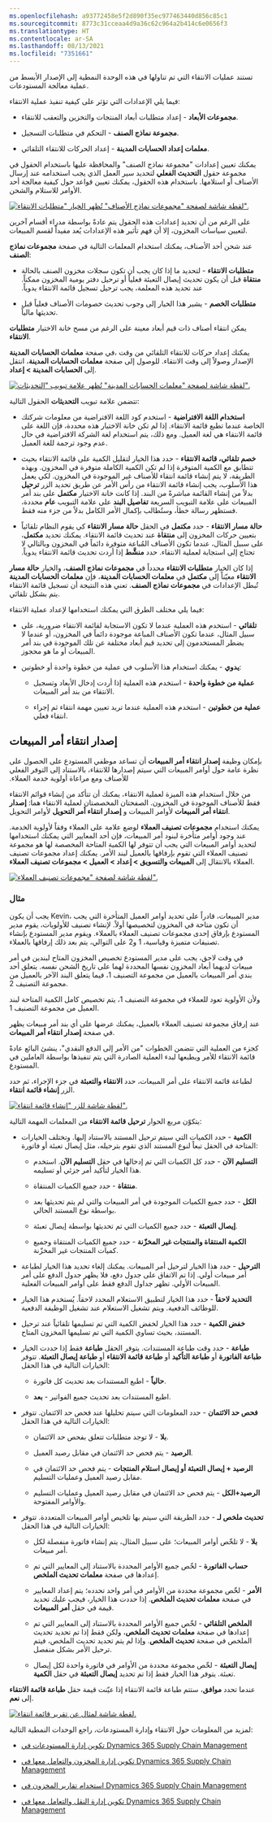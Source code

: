 ```yaml
---
ms.openlocfilehash: a93772458e5f2d890f35ec977463440d856c85c1
ms.sourcegitcommit: 8773c31cceaa4d9a36c62c964a2b414c6e0656f3
ms.translationtype: HT
ms.contentlocale: ar-SA
ms.lasthandoff: 08/13/2021
ms.locfileid: "7351661"
---
```

تستند عمليات الانتقاء التي تم تناولها في هذه الوحدة النمطية إلى الإصدار الأبسط من عملية معالجة المستودعات.

فيما يلي الإعدادات التي تؤثر على كيفية تنفيذ عملية الانتقاء: 

-   **مجموعات الأبعاد** - إعداد متطلبات أبعاد المنتجات والتخزين والتعقب للانتقاء.

-   **مجموعة نماذج الصنف** - التحكم في متطلبات التسجيل.

-   **معلمات إعداد الحسابات المدينة** - إعداد الحركات للانتقاء التلقائي.

يمكنك تعيين إعدادات "مجموعة نماذج الصنف" والمحافظة عليها باستخدام الحقول في مجموعة حقول **التحديث الفعلي** لتحديد سير العمل الذي يجب استخدامه عند إرسال الأصناف أو استلامها. باستخدام هذه الحقول، يمكنك تعيين قواعد حول كيفية معالجة أحد الأوامر للاستلام والشحن.

[![لقطة شاشة لصفحة "مجموعات نماذج الأصناف" تُظهر الخيار "متطلبات الانتقاء"‬.](../media/item-model-group.png)](../media/item-model-group.png#lightbox)

على الرغم من أن تحديد إعدادات هذه الحقول يتم عادةً بواسطة مدراء أقسام آخرين لتعيين سياسات المخزون، إلا أن فهم تأثير هذه الإعدادات يُعد مفيداً لقسم المبيعات.

عند شحن أحد الأصناف، يمكنك استخدام المعلمات التالية في صفحة **مجموعات نماذج الصنف**:

-   **متطلبات الانتقاء** - لتحديد ما إذا كان يجب أن تكون سجلات مخزون الصنف بالحالة **منتقاة‬‏‫‬‏‫** قبل أن يكون تحديث إيصال التعبئة فعلياً أو ترحيل دفتر يومية المخزون ممكناً. عند تحديد هذه المعلمة، يجب ترحيل تسجيل قائمة الانتقاء يدوياً.

-   **متطلبات الخصم** - يشير هذا الخيار إلى وجوب تحديث خصومات الأصناف فعلياً قبل تحديثها مالياً.

يمكن انتقاء أصناف ذات قيم أبعاد معينة على الرغم من مسح خانة الاختيار **متطلبات الانتقاء**.

في صفحة **معلمات الحسابات المدينة‏‎**، يمكنك إعداد حركات للانتقاء التلقائي من وقت الإصدار وصولاً إلى وقت الانتقاء. للوصول إلى صفحة **معلمات الحسابات المدينة**، انتقل إلى **الحسابات المدينة > إعداد**.

[![لقطة شاشة لصفحة "معلمات الحسابات المدينة" تُظهر علامة تبويب "التحديثات".](../media/ar-parameters.png)](../media/ar-parameters.png#lightbox)

تتضمن علامة تبويب **التحديثات** الحقول التالية:

-   **استخدام اللغة الافتراضية** - استخدم كود اللغة الافتراضية من معلومات شركتك الخاصة عندما تطبع قائمة الانتقاء. إذا لم تكن خانة الاختيار هذه محددة، فإن اللغة على قائمة الانتقاء هي لغة العميل. ومع ذلك، يتم استخدام لغة الشركة الافتراضية في حال عدم وجود ترجمة للغة العميل.

-   **خصم تلقائي، قائمة الانتقاء** - حدد هذا الخيار لتقليل الكمية على قائمة الانتقاء بحيث تتطابق مع الكمية المتوفرة إذا لم تكن الكمية الكاملة متوفرة في المخزون. وبهذه الطريقة، لا يتم إنشاء قائمة انتقاء للأصناف غير الموجودة في المخزون. لكي يعمل هذا الأسلوب، يجب إنشاء قائمة الانتقاء من رأس الأمر عن طريق تحديد الزر **ترحيل** بدلاً من إنشاء القائمة مباشرةً من البند. إذا كانت خانة الاختيار **مكتمل‬‬** على بند أمر المبيعات على علامة التبويب السريعة **تفاصيل البند** على علامة التبويب **عام** محددة، فستظهر رسالة خطأ، وستُطالب بإكمال الأمر الكامل بدلاً من جزء منه فقط.

-   **حالة مسار الانتقاء** - حدد **مكتمل** في الحقل **حالة مسار الانتقاء** كي يقوم النظام تلقائياً بتعيين حركات المخزون إلى **منتقاة** عند تحديث قائمة الانتقاء. يمكنك تحديد **مكتمل**، على سبيل المثال، عندما تكون الأصناف المُباعة متوفرة دائماً في المخزون وبالتالي لا تحتاج إلى استجابة لعملية الانتقاء. حدد **منشَّط‬‬‏‫** إذا أردت تحديث قائمة الانتقاء يدوياً.

إذا كان الخيار **متطلبات الانتقاء** محدداً في **مجموعات نماذج الصنف**، والخيار **حالة مسار الانتقاء** معيّناً إلى **مكتمل** في **معلمات الحسابات المدينة**، فإن **معلمات الحسابات المدينة** تُبطل الإعدادات في **مجموعات نماذج الصنف**. تعني هذه النتيجة أن تسجيل قائمة الانتقاء يتم بشكل تلقائي.

فيما يلي مختلف الطرق التي يمكنك استخدامها لإعداد عملية الانتقاء:

-   **تلقائي** - استخدم هذه العملية عندما لا تكون الاستجابة لقائمة الانتقاء ضرورية، على سبيل المثال، عندما تكون الأصناف المباعة موجودة دائماً في المخزون، أو عندما لا يضطر المستخدمون إلى تحديد قيم أبعاد مختلفة عن تلك الموجودة في بند أمر المبيعات أو ما هو محجوز.

-   **يدوي** - يمكنك استخدام هذا الأسلوب في عملية من خطوة واحدة أو خطوتين:

    -   **عملية من خطوة واحدة** - استخدم هذه العملية إذا أردت إدخال الأبعاد وتسجيل الانتقاء من بند أمر المبيعات.

    -   **عملية من خطوتين** - استخدم هذه العملية عندما تريد تعيين مهمة انتقاء ثم إجراء انتقاء فعلي.

## <a name="release-sales-order-picking"></a>إصدار انتقاء أمر المبيعات‬‏‫

بإمكان وظيفة **إصدار انتقاء أمر المبيعات‬‏‫** أن تساعد موظفي المستودع على الحصول على نظرة عامة حول أوامر المبيعات التي سيتم إصدارها للانتقاء، بالاستناد إلى التوفر الفعلي للأصناف ومع مراعاة أولوية خدمة العملاء.

من خلال استخدام هذه الميزة لعملية الانتقاء، يمكنك أن تتأكد من إنشاء قوائم الانتقاء فقط للأصناف الموجودة في المخزون. الصفحتان المخصصتان لعملية الانتقاء هما: **إصدار انتقاء أمر المبيعات** لأوامر المبيعات و **إصدار انتقاء أمر التحويل** لأوامر التحويل.

يمكنك استخدام **مجموعات تصنيف العملاء** لوضع علامة على العملاء وفقاً لأولوية الخدمة. عند وجود أوامر متأخرة لبنود أمر المبيعات، فإن أحد المعايير التي يمكنك استخدامها لتحديد أوامر المبيعات التي يجب أن تتوفر لها الكمية المتاحة المخصصة لها هو مجموعة تصنيف العملاء التي تقوم بإرفاقها بالعميل لبند الأمر. يمكنك إعداد مجموعات تصنيف العملاء بالانتقال إلى **المبيعات والتسويق > إعداد > العميل > مجموعات تصنيف العملاء**.

[![لقطة شاشة لصفحة "مجموعات تصنيف العملاء".](../media/cust-classification-group.png)](../media/cust-classification-group.png#lightbox)

### <a name="example"></a>مثال

يجب أن يكون Kevin، مدير المبيعات، قادراً على تحديد أوامر العميل المتأخرة التي يجب أن تكون متاحة في المخزون لتخصيصها أولاً. لإنشاء تصنيف للأولويات، يقوم مدير المستودع بإرفاق إحدى مجموعات تصنيف العملاء بالعملاء. ويقوم مدير المستودع بإنشاء تصنيفات متميزة وقياسية، 1 و2 على التوالي، يتم بعد ذلك إرفاقها بالعملاء.

في وقت لاحق، يجب على مدير المستودع تخصيص المخزون المتاح لبندين في أمر مبيعات لديهما أبعاد المخزون نفسها المحددة لهما على تاريخ الشحن نفسه. يتعلق أحد بندي أمر المبيعات بالعميل من مجموعة التصنيف 1، فيما يتعلق البند الآخر بالعميل من مجموعة التصنيف 2.

ولأن الأولوية تعود للعملاء في مجموعة التصنيف 1، يتم تخصيص كامل الكمية المتاحة لبند العميل من مجموعة التصنيف 1.

عند إرفاق مجموعة تصنيف العملاء بالعميل، يمكنك عرضها على أي بند أمر مبيعات يظهر في صفحة **‏‫إصدار انتقاء أمر المبيعات‬‏‫‬**.

كجزء من العملية التي تتضمن الخطوات "من الأمر إلى الدفع النقدي"، ينشئ البائع عادةً قائمة الانتقاء للأمر ويطبعها لبدء العملية الصادرة التي يتم تنفيذها بواسطة العاملين في المستودع.

لطباعة قائمة الانتقاء على أمر المبيعات، حدد **الانتقاء والتعبئة** في جزء الإجراء، ثم حدد الزر **إنشاء قائمة انتقاء**.

[![لقطة شاشة للزر "إنشاء قائمة انتقاء".](../media/picking-list.png)](../media/picking-list.png#lightbox)

يتكوّن مربع الحوار **ترحيل قائمة الانتقاء** من المعلمات المهمة التالية:

-   **الكمية** - حدد الكميات التي سيتم ترحيل المستند بالاستناد إليها. وتختلف الخيارات المتاحة في الحقل تبعاً لنوع المستند الذي تقوم بترحيله، مثل إيصال تعبئة أو فاتورة:

    -   **التسليم الآن** - حدد كل الكميات التي تم إدخالها في حقل **التسليم الآن**. استخدم هذا الخيار لتأكيد أمر جزئي أو تسليمه.

    -   **منتقاة** - حدد جميع الكميات المنتقاة.

    -   **الكل** - حدد جميع الكميات الموجودة في أمر المبيعات والتي لم يتم تحديثها بعد بواسطة نوع المستند الحالي.

    -   **إيصال التعبئة** - حدد جميع الكميات التي تم تحديثها بواسطة إيصال تعبئة.

    -   **الكمية المنتقاة والمنتجات غير المخزّنة** - حدد جميع الكميات المنتقاة وجميع كميات المنتجات غير المخزّنة.

-   **الترحيل** - حدد هذا الخيار لترحيل أمر المبيعات. يمكنك إلغاء تحديد هذا الخيار لطباعة أمر مبيعات أولي. إذا تم الاتفاق على جدول دفع، فلا يظهر جدول الدفع على أمر المبيعات الأولي. تظهر جداول الدفع فقط على أوامر المبيعات الفعلية.

-   **التحديد لاحقاً** - حدد هذا الخيار لتطبيق الاستعلام المحدد لاحقاً. يُستخدم هذا الخيار للوظائف الدفعية. ويتم تشغيل الاستعلام عند تشغيل الوظيفة الدفعية.

-   **خفض الكمية‬** - حدد هذا الخيار لخفض الكمية التي تم تسليمها تلقائياً عند ترحيل المستند، بحيث تساوي الكمية التي تم تسليمها المخزون المتاح.

-   **طباعة** - حدد وقت طباعة المستندات. يتوفر الحقل **طباعة** فقط إذا حددت الخيار **طباعة الفاتورة** أو **طباعة التأكيد** أو **طباعة قائمة الانتقاء** أو **طباعة إيصال التعبئة**. تتوفر الخيارات التالية في هذا الحقل:

    -   **حالياً** - اطبع المستندات بعد تحديث كل فاتورة.

    -   **بعد‏‎** - اطبع المستندات بعد تحديث جميع الفواتير.

-   **فحص حد الائتمان** - حدد المعلومات التي سيتم تحليلها عند فحص حد الائتمان. تتوفر الخيارات التالية في هذا الحقل:

    -   **بلا** - لا توجد متطلبات تتعلق بفحص حد الائتمان.

    -   **الرصيد** - يتم فحص حد الائتمان في مقابل رصيد العميل.

    -   **الرصيد + إيصال التعبئة أو إيصال استلام المنتجات** - يتم فحص حد الائتمان في مقابل رصيد العميل وعمليات التسليم.

    -   **الرصيد+الكل** - يتم فحص حد الائتمان في مقابل رصيد العميل وعمليات التسليم والأوامر المفتوحة.

-   **تحديث ملخص لـ‬** - حدد الطريقة التي سيتم بها تلخيص أوامر المبيعات المتعددة. تتوفر الخيارات التالية في هذا الحقل:

    -   **بلا** - لا تلخّص أوامر المبيعات‬؛ على سبيل المثال، يتم إنشاء فاتورة منفصلة لكل أمر مبيعات.

    -   **حساب الفاتورة** - لخّص جميع الأوامر المحددة بالاستناد إلى المعايير التي تم إعدادها في صفحة **معلمات تحديث الملخص**.

    -   **الأمر** - لخّص مجموعة محددة من الأوامر في أمر واحد تحدده؛ يتم إعداد المعايير في صفحة **معلمات تحديث الملخص**. إذا حددت هذا الخيار، فيجب عليك تحديد قيمة في حقل **أمر المبيعات**.

    -   **الملخص التلقائي** - لخّص جميع الأوامر المحددة بالاستناد إلى المعايير التي تم إعدادها في صفحة **معلمات تحديث الملخص**، ولكن فقط إذا تم تحديد تحديث الملخص في صفحة **تحديث الملخص**. وإذا لم يتم تحديد تحديث الملخص، فيتم ترحيل الأمر بشكل منفصل.

    -   **إيصال التعبئة** - لخّص مجموعة محددة من الأوامر في فاتورة واحدة لكل إيصال تعبئة. يتوفر هذا الخيار فقط إذا تم تحديد **إيصال التعبئة** في حقل **الكمية**.

عندما تحدد **موافق**، ستتم طباعة قائمة الانتقاء إذا عيّنت قيمة حقل **طباعة قائمة الانتقاء** إلى **نعم**.
 
[![لقطة شاشة لمثال عن تقرير قائمة انتقاء.](../media/picking-list-report.png)](../media/picking-list-report.png#lightbox)

لمزيد من المعلومات حول الانتقاء وإدارة المستودعات، راجع الوحدات النمطية التالية:

-   [تكوين إدارة المستودعات في Dynamics 365 Supply Chain Management](/learn/modules/configure-warehouse-management-dyn365-supply-chain-mgmt/?azure-portal=true)

-   [تكوين إدارة المخزون والتعامل معها في Dynamics 365 Supply Chain Management](/learn/modules/configure-inventory-management-dyn365-supply-chain-mgmt/?azure-portal=true)

-   [استخدام تقارير المخزون في Dynamics 365 Supply Chain Management](/learn/modules/use-inventory-reports-dyn365-supply-chain-mgmt/?azure-portal=true)

-   [تكوين إدارة النقل والتعامل معها في Dynamics 365 Supply Chain Management](/learn/modules/configure-transportation-management-dyn365-supply-chain-mgmt/?azure-portal=true)
